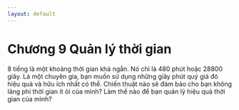 ```yaml
---
layout: default
---
```


# Chương 9 Quản lý thời gian

8 tiếng là một khoảng thời gian khá ngắn. Nó chỉ là 480 phút hoặc 28800 giây. Là một chuyên gia, bạn muốn sử dụng những giây phút quý giá đó hiệu quả và hữu ích nhất có thể. Chiến thuật nào sẽ đảm bảo cho bạn không lãng phí thời gian ít ỏi của mình? Làm thế nào để bạn quản lý hiệu quả thời gian của mình? 

